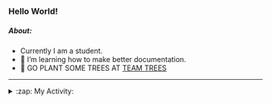 ### Hello World!

##### About:
- Currently I am a student.
- 🌱 I’m learning how to make better documentation.
- 🌱 GO PLANT SOME TREES AT [TEAM TREES](https://teamtrees.org/)

---
<details>
  <summary>:zap: My Activity:</summary>
  
<!--START_SECTION:waka-->
![Code Time](http://img.shields.io/badge/Code%20Time-1%2C128%20hrs%2013%20mins-blue)

**I'm a Night 🦉** 

```text
🌞 Morning                1165 commits        ██░░░░░░░░░░░░░░░░░░░░░░░   08.42 % 
🌆 Daytime                5112 commits        █████████░░░░░░░░░░░░░░░░   36.96 % 
🌃 Evening                3954 commits        ███████░░░░░░░░░░░░░░░░░░   28.59 % 
🌙 Night                  3600 commits        ███████░░░░░░░░░░░░░░░░░░   26.03 % 
```
📅 **I'm Most Productive on Wednesday** 

```text
Monday                   2144 commits        ████░░░░░░░░░░░░░░░░░░░░░   15.50 % 
Tuesday                  1713 commits        ███░░░░░░░░░░░░░░░░░░░░░░   12.39 % 
Wednesday                3260 commits        ██████░░░░░░░░░░░░░░░░░░░   23.57 % 
Thursday                 1608 commits        ███░░░░░░░░░░░░░░░░░░░░░░   11.63 % 
Friday                   1334 commits        ██░░░░░░░░░░░░░░░░░░░░░░░   09.65 % 
Saturday                 1265 commits        ██░░░░░░░░░░░░░░░░░░░░░░░   09.15 % 
Sunday                   2507 commits        █████░░░░░░░░░░░░░░░░░░░░   18.13 % 
```


📊 **This Week I Spent My Time On** 

```text
🔥 Editors: 
VS Code                  5 hrs 23 mins       █████████████████████████   100.00 % 

🐱‍💻 Projects: 
praise                   4 hrs 41 mins       ██████████████████████░░░   87.14 % 
discord-bot              30 mins             ██░░░░░░░░░░░░░░░░░░░░░░░   09.34 % 
CSF22                    11 mins             █░░░░░░░░░░░░░░░░░░░░░░░░   03.52 % 
```


 Last Updated on 23/05/2023 07:07:22 UTC
<!--END_SECTION:waka-->
</details>
